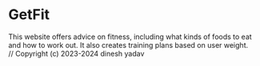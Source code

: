 # GetFit
This website offers advice on fitness, including what kinds of foods to eat and how to work out. It also creates training plans based on user weight.
<br>
// Copyright (c) 2023-2024 dinesh yadav 
